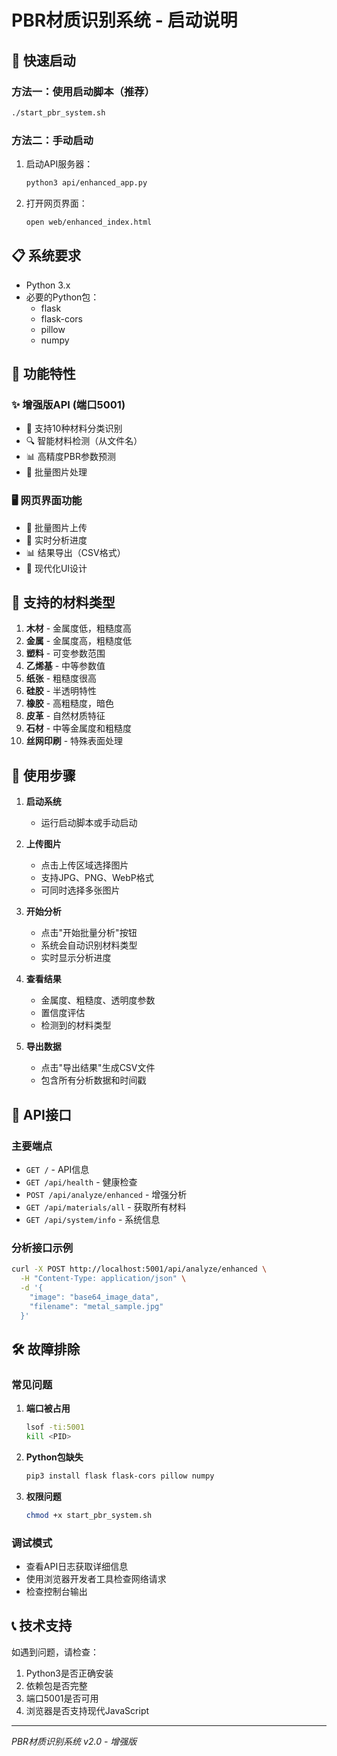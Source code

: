 # PBR材质识别系统 - 启动说明

## 🚀 快速启动

### 方法一：使用启动脚本（推荐）
```bash
./start_pbr_system.sh
```

### 方法二：手动启动
1. 启动API服务器：
   ```bash
   python3 api/enhanced_app.py
   ```

2. 打开网页界面：
   ```bash
   open web/enhanced_index.html
   ```

## 📋 系统要求

- Python 3.x
- 必要的Python包：
  - flask
  - flask-cors  
  - pillow
  - numpy

## 🌟 功能特性

### ✨ 增强版API (端口5001)
- 🎯 支持10种材料分类识别
- 🔍 智能材料检测（从文件名）
- 📊 高精度PBR参数预测
- 🚀 批量图片处理

### 🖥️ 网页界面功能
- 📁 批量图片上传
- 🔄 实时分析进度
- 📊 结果导出（CSV格式）
- 🎨 现代化UI设计

## 🎯 支持的材料类型

1. **木材** - 金属度低，粗糙度高
2. **金属** - 金属度高，粗糙度低  
3. **塑料** - 可变参数范围
4. **乙烯基** - 中等参数值
5. **纸张** - 粗糙度很高
6. **硅胶** - 半透明特性
7. **橡胶** - 高粗糙度，暗色
8. **皮革** - 自然材质特征
9. **石材** - 中等金属度和粗糙度
10. **丝网印刷** - 特殊表面处理

## 📱 使用步骤

1. **启动系统**
   - 运行启动脚本或手动启动

2. **上传图片**
   - 点击上传区域选择图片
   - 支持JPG、PNG、WebP格式
   - 可同时选择多张图片

3. **开始分析**
   - 点击"开始批量分析"按钮
   - 系统会自动识别材料类型
   - 实时显示分析进度

4. **查看结果**
   - 金属度、粗糙度、透明度参数
   - 置信度评估
   - 检测到的材料类型

5. **导出数据**
   - 点击"导出结果"生成CSV文件
   - 包含所有分析数据和时间戳

## 🔧 API接口

### 主要端点
- `GET /` - API信息
- `GET /api/health` - 健康检查
- `POST /api/analyze/enhanced` - 增强分析
- `GET /api/materials/all` - 获取所有材料
- `GET /api/system/info` - 系统信息

### 分析接口示例
```bash
curl -X POST http://localhost:5001/api/analyze/enhanced \
  -H "Content-Type: application/json" \
  -d '{
    "image": "base64_image_data",
    "filename": "metal_sample.jpg"
  }'
```

## 🛠️ 故障排除

### 常见问题

1. **端口被占用**
   ```bash
   lsof -ti:5001
   kill <PID>
   ```

2. **Python包缺失**
   ```bash
   pip3 install flask flask-cors pillow numpy
   ```

3. **权限问题**
   ```bash
   chmod +x start_pbr_system.sh
   ```

### 调试模式
- 查看API日志获取详细信息
- 使用浏览器开发者工具检查网络请求
- 检查控制台输出

## 📞 技术支持

如遇到问题，请检查：
1. Python3是否正确安装
2. 依赖包是否完整
3. 端口5001是否可用
4. 浏览器是否支持现代JavaScript

---
*PBR材质识别系统 v2.0 - 增强版*